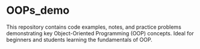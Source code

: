 # OOPs_demo
This repository contains code examples, notes, and practice problems demonstrating key Object-Oriented Programming (OOP) concepts. Ideal for beginners and students learning the fundamentals of OOP.

